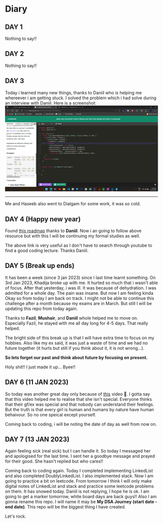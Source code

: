 # Diary

## DAY 1

Nothing to say!!

## DAY 2

Nothing to say!!

## DAY 3

Today i learned many new things, thanks to Daniil who is helping me whereever i am getting stuck.
I solved the problem which i had solve during an interview with Daniil. Here is a screenshot:
![Problem](images/screenshot%20of%20solved%20question.png)

---

Me and Haseeb also went to Dialgam for some work, it was so cold.

## DAY 4 (Happy new year)

Found [this roadmap](https://github.com/sickboydroid/coding-interview-university) thanks to **Daniil**.
Now i an going to follow above resource but with this I will be continuing my formal studies as well.

The above link is very useful as I don't have to search through youtube to find a good coding lecture.
Thanks Daniil.

## DAY 5 (Break up ends)

It has been a week (since 3 jan 2023) since I last time learnt something.
On 3rd Jan 2023, Khadija broke up with me. It hurted so much that i wasn't able of focus.
After that yesterday, i was ill. It was because of dehydration. I was admitted for a whole day. The pain was insane.
But now I am feeling kinda Okay so from today I am back on track. I might not be able to continue this challenge after a month because my exams are in March. But still I will be updating this repo from today again.

Thanks to **Fazil**, **Mushair**, and **Daniil** whole helped me to move on. Especially Fazil, he stayed with me all day long for 4-5 days. That really helped.

The bright side of this break up is that I will have extra time to focus on my hobbies. Also like my ex said, it was just a waste of time and we had no future together (it hurts but still if you think about it, it is not wrong...).

**So lets forget our past and think about future by focusing on present.**

Holy shit!! I just made it up...
Byee!!

## DAY 6 (11 JAN 2023)

So today was another great day only because of [this](https://youtu.be/TXeHkfYyTPg) video 🤣.
I gotta say that this video helped me to realise that she isn't special. Everyone thinks that their
gf/ex was special and that nobody can understand their feelings. But the truth is that every girl
is human and humans by nature have human behaivour. So no one speical except yourself.

Coming back to coding, i will be noting the date of day as well from now on.

## DAY 7 (13 JAN 2023)

Again feeling sick (real sick) but I can handle it.
So today I messaged her and apologised for the last time. I sent her a goodbye message and prayed for their good.
She hasn't replied but who cares!!

Coming back to coding again. Today I completed implementing LinkedList and also completed DoublyLinkedList.
I also implemented stack. Now I am going to practice a bit on leetcode.
From tomorrow I think I will only make digital notes of LinkedList and stack and practice some leetcode problems on them.
It has snowed today. Daniil is not replying, I hope he is ok.
I am going to get a marker tomorrow, white board days are back guys!!
Also I am gonna rename this repo.
I will name it may be **My DSA Journey (start date - end date)**.
This repo will be the biggest thing I have created.

Let's rock.
